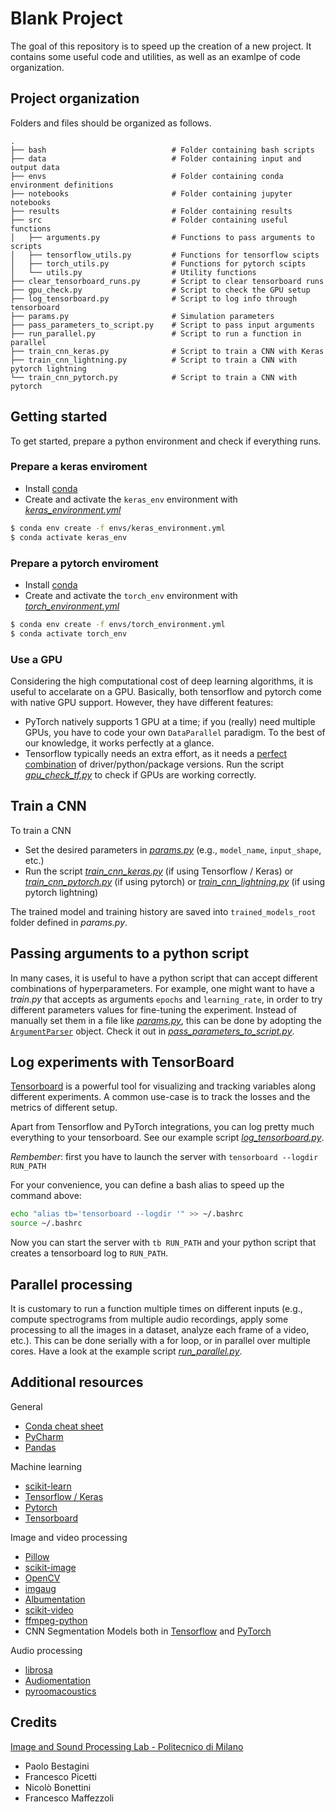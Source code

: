 # Blank Project
The goal of this repository is to speed up the creation of a new project.
It contains some useful code and utilities, as well as an examlpe of code organization.


## Project organization
Folders and files should be organized as follows.

    .
    ├── bash                            # Folder containing bash scripts
    ├── data                            # Folder containing input and output data
    ├── envs                            # Folder containing conda environment definitions
    ├── notebooks                       # Folder containing jupyter notebooks
    ├── results                         # Folder containing results
    ├── src                             # Folder containing useful functions
    │   ├── arguments.py                # Functions to pass arguments to scripts
    │   ├── tensorflow_utils.py         # Functions for tensorflow scipts
    │   ├── torch_utils.py              # Functions for pytorch scipts
    │   └── utils.py                    # Utility functions
    ├── clear_tensorboard_runs.py       # Script to clear tensorboard runs
    ├── gpu_check.py                    # Script to check the GPU setup
    ├── log_tensorboard.py              # Script to log info through tensorboard
    ├── params.py                       # Simulation parameters
    ├── pass_parameters_to_script.py    # Script to pass input arguments
    ├── run_parallel.py                 # Script to run a function in parallel
    ├── train_cnn_keras.py              # Script to train a CNN with Keras
    ├── train_cnn_lightning.py          # Script to train a CNN with pytorch lightning
    └── train_cnn_pytorch.py            # Script to train a CNN with pytorch


## Getting started
To get started, prepare a python environment and check if everything runs.

### Prepare a keras enviroment
- Install [conda](https://docs.conda.io/en/latest/miniconda.html)
- Create and activate the `keras_env` environment with [*keras_environment.yml*](envs/keras_environment.yml)
```bash
$ conda env create -f envs/keras_environment.yml
$ conda activate keras_env
```

### Prepare a pytorch enviroment
- Install [conda](https://docs.conda.io/en/latest/miniconda.html)
- Create and activate the `torch_env` environment with [*torch_environment.yml*](envs/torch_environment.yml)
```bash
$ conda env create -f envs/torch_environment.yml
$ conda activate torch_env
```

### Use a GPU
Considering the high computational cost of deep learning algorithms, it is useful to accelarate on a GPU.
Basically, both tensorflow and pytorch come with native GPU support. However, they have different features:
- PyTorch natively supports 1 GPU at a time; if you (really) need multiple GPUs, you have to code your own 
`DataParallel` paradigm. To the best of our knowledge, it works perfectly at a glance.
- Tensorflow typically needs an extra effort, as it needs a [perfect combination](https://www.tensorflow.org/install/source#gpu) of driver/python/package versions. Run the script [*gpu_check_tf.py*](gpu_check_tf.py) to check if GPUs are working correctly.


## Train a CNN
To train a CNN
- Set the desired parameters in [*params.py*](params.py) (e.g., `model_name`, `input_shape`, etc.)
- Run the script [*train_cnn_keras.py*](train_cnn_keras.py) (if using Tensorflow / Keras) or
  [*train_cnn_pytorch.py*](train_cnn_pytorch.py) (if using pytorch) or
  [*train_cnn_lightning.py*](train_cnn_lightning.py) (if using pytorch lightning)
  
The trained model and training history are saved into `trained_models_root` folder defined in *params.py*.


## Passing arguments to a python script
In many cases, it is useful to have a python script that can accept different combinations of hyperparameters.
For example, one might want to have a *train.py* that accepts as arguments `epochs` and `learning_rate`, 
in order to try different parameters values for fine-tuning the experiment.
Instead of manually set them in a file like [*params.py*](params.py), this can be done by adopting the 
[`ArgumentParser`](https://docs.python.org/3/library/argparse.html) object.
Check it out in [*pass_parameters_to_script.py*](pass_parameters_to_script.py).


## Log experiments with TensorBoard
[Tensorboard](https://www.tensorflow.org/tensorboard/) is a powerful tool for visualizing and tracking variables along
different experiments.
A common use-case is to track the losses and the metrics of different setup.

Apart from Tensorflow and PyTorch integrations, you can log pretty much everything to your tensorboard.
See our example script [*log_tensorboard.py*](log_tensorboard.py).

*Rembember*: first you have to launch the server with `tensorboard --logdir RUN_PATH`

For your convenience, you can define a bash alias to speed up the command above:
```bash
echo "alias tb='tensorboard --logdir '" >> ~/.bashrc
source ~/.bashrc
```
Now you can start the server with `tb RUN_PATH` and your python script that creates a tensorboard log to `RUN_PATH`.


## Parallel processing
It is customary to run a function multiple times on different inputs (e.g., compute spectrograms from multiple audio
recordings, apply some processing to all the images in a dataset, analyze each frame of a video, etc.).
This can be done serially with a for loop, or in parallel over multiple cores.
Have a look at the example script [*run_parallel.py*](run_parallel.py).


## Additional resources
General
- [Conda cheat sheet](https://docs.conda.io/projects/conda/en/latest/user-guide/cheatsheet.html)
- [PyCharm](https://www.jetbrains.com/pycharm/)
- [Pandas](https://pandas.pydata.org/docs/getting_started/index.html)

Machine learning
- [scikit-learn](https://scikit-learn.org/stable/tutorial/index.html)
- [Tensorflow / Keras](https://www.tensorflow.org/tutorials)
- [Pytorch](https://pytorch.org/tutorials/)
- [Tensorboard](https://www.tensorflow.org/tensorboard/get_started)

Image and video processing
- [Pillow](https://pillow.readthedocs.io/en/stable/)
- [scikit-image](https://scikit-image.org/)
- [OpenCV](https://opencv.org/)
- [imgaug](https://imgaug.readthedocs.io/en/latest/)
- [Albumentation](https://albumentations.ai/)
- [scikit-video](http://www.scikit-video.org/)
- [ffmpeg-python](https://github.com/kkroening/ffmpeg-python)
- CNN Segmentation Models both in [Tensorflow](https://github.com/qubvel/segmentation_models) and [PyTorch](https://github.com/qubvel/segmentation_models.pytorch)

Audio processing
- [librosa](https://librosa.org/)
- [Audiomentation](https://github.com/iver56/audiomentations)
- [pyroomacoustics](https://pyroomacoustics.readthedocs.io/)


## Credits
[Image and Sound Processing Lab - Politecnico di Milano](http://ispl.deib.polimi.it/)
- Paolo Bestagini
- Francesco Picetti
- Nicolò Bonettini
- Francesco Maffezzoli
